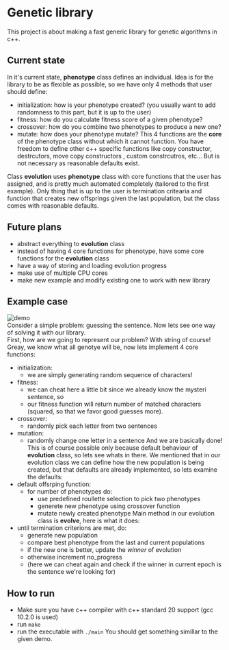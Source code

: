# Genetic library

This project is about making a fast generic library for genetic algorithms in c++.

## Current state

In it's current state, **phenotype** class defines an individual.
Idea is for the library to be as flexible as possible, so we have only 4 methods that 
user should define:
  - initialization: how is your phenotype created? (you usually want to add randomness to this part, but it is up to the user)
  - fitness: how do you calculate fitness score of a given phenotype?
  - crossover: how do you combine two phenotypes to produce a new one?
  - mutate: how does your phenotype mutate?
This 4 functions are the **core** of the phenotype class without which it cannot function.
You have freedom to define other c++ specific functions like copy constructor, destrcutors, move copy constructors , custom constrcutros, etc...
But is not necessary as reasonable defaults exist.

Class **evolution** uses **phenotype** class with core functions that the user has assigned, and is 
pretty much automated completely (tailored to the first example). Only thing that is up to the user is 
termination critearia and function that creates new offsprings given the last population, but the class comes with 
reasonable defaults.

## Future plans

* abstract everything to **evolution** class
* instead of having 4 core functions for phenotype, have some core functions for the **evolution** class
* have a way of storing and loading evolution progress
* make use of multiple CPU cores
* make new example and modify existing one to work with new library

## Example case
![demo](https://github.com/prithvibellamkonda/aec-genetic-lib/blob/main/out.gif)  
Consider a simple problem: guessing the sentence. Now lets see one way of solving it with our library.  
First, how are we going to represent our problem? With string of course!  
Greay, we know what all genotye will be, now lets implement 4 core functions:
  * initialization:
    - we are simply generating random sequence of characters!
  * fitness:
    - we can cheat here a little bit since we already know the mysteri sentence, so 
    - our fitness function will return number of matched characters (squared, so that we favor good guesses more).
  * crossover:
    - randomly pick each letter from two sentences
  * mutation:
    - randomly change one letter in a sentence
And we are basically done! This is of course possible only because default behaviour of 
**evolution** class, so lets see whats in there.
We mentioned that in our evolution class we can define how the new population is being created, but that defaults are 
already implemented, so lets examine the defaults:
  * default offsrping function:
    - for number of phenotypes do:
      * use predefined roullette selection to pick two phenotypes
      * generete new phenotype using crossover function
      * mutate newly created phenotype
Main method in our evolution class is **evolve**, here is what it does:
  * until termination criterions are met, do:
      - generate new population
      - compare best phenotype from the last and current populations
      - if the new one is better, update the *winner* of evolution
      - otherwise increment no_progress
      - (here we can cheat again and check if the winner in current epoch is the sentence we're looking for)

## How to run
 - Make sure you have c++ compiler with c++ standard 20 support (gcc 10.2.0 is used)
 - run `make`
 - run the executable with `./main`
You should get something simillar to the given demo.





